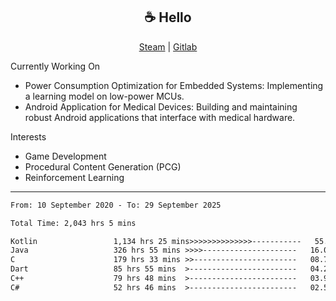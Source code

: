 <h2 align="center"> ☕ Hello </h2>

<p align="center">
  <a href="https://steamcommunity.com/id/Niforances/">Steam</a> |
  <a href="https://gitlab.com/niforances">Gitlab</a>
</p>

Currently Working On
- Power Consumption Optimization for Embedded Systems: Implementing a learning model on low-power MCUs.
- Android Application for Medical Devices: Building and maintaining robust Android applications that interface with medical hardware.

Interests
- Game Development
- Procedural Content Generation (PCG)
- Reinforcement Learning

------

<!--START_SECTION:waka-->

```txt
From: 10 September 2020 - To: 29 September 2025

Total Time: 2,043 hrs 5 mins

Kotlin                 1,134 hrs 25 mins>>>>>>>>>>>>>>-----------   55.52 %
Java                   326 hrs 55 mins >>>>---------------------   16.00 %
C                      179 hrs 33 mins >>-----------------------   08.79 %
Dart                   85 hrs 55 mins  >------------------------   04.21 %
C++                    79 hrs 48 mins  >------------------------   03.91 %
C#                     52 hrs 46 mins  >------------------------   02.58 %
```

<!--END_SECTION:waka-->
